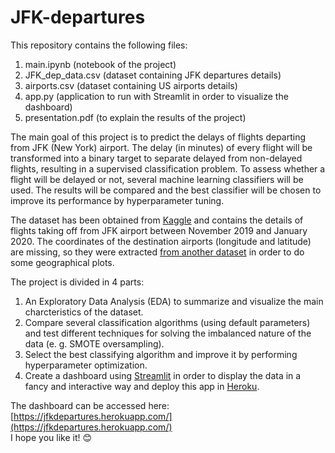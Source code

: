 # JFK-departures

This repository contains the following files:

1. main.ipynb (notebook of the project)
2. JFK_dep_data.csv (dataset containing JFK departures details)
3. airports.csv (dataset containing US airports details)
4. app.py (application to run with Streamlit in order to visualize the dashboard)
5. presentation.pdf (to explain the results of the project)

The main goal of this project is to predict the delays of flights departing from JFK (New York) airport. The delay (in minutes) of every flight will be transformed into a binary target to separate delayed from non-delayed flights, resulting in a supervised classification problem. To assess whether a flight will be delayed or not, several machine learning classifiers will be used. The results will be compared and the best classifier will be chosen to improve its performance by hyperparameter tuning.<br>

The dataset has been obtained from [Kaggle](https://www.kaggle.com/datasets/deepankurk/flight-take-off-data-jfk-airport) and contains the details of flights taking off from JFK airport between November 2019 and January 2020. The coordinates of the destination airports (longitude and latitude) are missing, so they were extracted [from another dataset](https://www.kaggle.com/datasets/usdot/flight-delays?select=airports.csv) in order to do some geographical plots.<br>

The project is divided in 4 parts:
1. An Exploratory Data Analysis (EDA) to summarize and visualize the main charcteristics of the dataset.
2. Compare several classification algorithms (using default parameters) and test different techniques for solving the imbalanced nature of the data (e. g. SMOTE oversampling).
3. Select the best classifying algorithm and improve it by performing hyperparameter optimization.
4. Create a dashboard using [Streamlit](https://streamlit.io/) in order to display the data in a fancy and interactive way and deploy this app in [Heroku](https://www.heroku.com/).<br>

The dashboard can be accessed here: [https://jfkdepartures.herokuapp.com/](https://jfkdepartures.herokuapp.com/)<br>
I hope you like it! 😊
